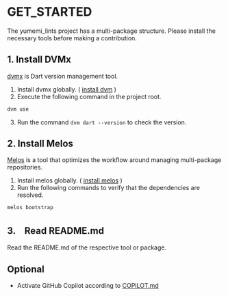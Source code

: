 # GET_STARTED
The yumemi_lints project has a multi-package structure.
Please install the necessary tools before making a contribution.

## 1. Install DVMx
[dvmx] is Dart version management tool.
1. Install dvmx globally. ( [install dvm] )
2. Execute the following command in the project root.
```bash
dvm use
```
3. Run the command `dvm dart --version` to check the version.


## 2. Install Melos
[Melos] is a tool that optimizes the workflow around managing multi-package repositories.

1. Install melos globally. ( [install melos] )
2. Run the following commands to verify that the dependencies are resolved.
```bash
melos bootstrap
```

## 3.　Read README.md
Read the README.md of the respective tool or package.

## Optional
- Activate GitHub Copilot according to [COPILOT.md]

<!-- Links -->
[dvmx]: https://pub.dev/packages/dvmx
[install dvm]: https://pub.dev/packages/dvmx/install
[Melos]: https://pub.dev/packages/melos
[install melos]: https://pub.dev/packages/melos/install
[COPILOT.md]: https://github.com/yumemi-inc/flutter-yumemi-lints/blob/main/docs/COPILOT.md

